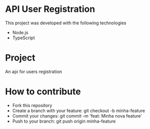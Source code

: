 # API User Registration

This project was developed with the following technologies

  - Node.js
  - TypeScript

# Project
   An api for users registration

# How to contribute
- Fork this repository
- Create a branch with your feature: git checkout -b minha-feature
- Commit your changes: git commit -m 'feat: Minha nova feature'
- Push to your branch: git push origin minha-feature
